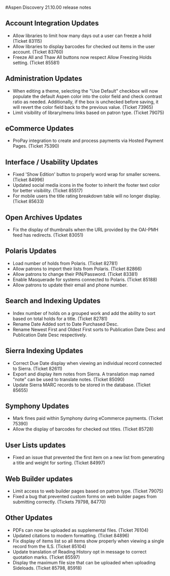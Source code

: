 #Aspen Discovery 21.10.00 release notes

## Account Integration Updates
- Allow libraries to limit how many days out a user can freeze a hold (Ticket 83115)
- Allow libraries to display barcodes for checked out items in the user account. (Ticket 83760)
- Freeze All and Thaw All buttons now respect Allow Freezing Holds setting. (Ticket 85581)

## Administration Updates
- When editing a theme, selecting the "Use Default" checkbox will now populate the default Aspen color into the color field and check contrast ratio as needed. Additionally, if the box is unchecked before saving, it will revert the color field back to the previous value. (Ticket 73965)
- Limit visibility of library/menu links based on patron type. (Ticket 79075)

## eCommerce Updates
- ProPay integration to create and process payments via Hosted Payment Pages. (Ticket 75390)

## Interface / Usability Updates
- Fixed 'Show Edition' button to properly word wrap for smaller screens. (Ticket 84996)
- Updated social media icons in the footer to inherit the footer text color for better visibility. (Ticket 85517)
- For mobile users the title rating breakdown table will no longer display. (Ticket 85633)

## Open Archives Updates
- Fix the display of thumbnails when the URL provided by the OAI-PMH feed has redirects. (Ticket 83051)

## Polaris Updates
- Load number of holds from Polaris. (Ticket 82781)
- Allow patrons to import their lists from Polaris. (Ticket 82866)
- Allow patrons to change their PIN/Password. (Ticket 83381)
- Enable Masquerade for systems connected to Polaris. (Ticket 85188)
- Allow patrons to update their email and phone number. 

## Search and Indexing Updates
- Index number of holds on a grouped work and add the ability to sort based on total holds for a title. (Ticket 82781)
- Rename Date Added sort to Date Purchased Desc. 
- Rename Newest First and Oldest First sorts to Publication Date Desc and Publication Date Desc respectively. 

## Sierra Indexing Updates
- Correct Due Date display when viewing an individual record connected to Sierra. (Ticket 82611)
- Export and display item notes from Sierra.  A translation map named "note" can be used to translate notes. (Ticket 85090)
- Update Sierra MARC records to be stored in the database. (Ticket 85655)

## Symphony Updates
- Mark fines paid within Symphony during eCommerce payments. (Ticket 75390)
- Allow the display of barcodes for checked out titles. (Ticket 85728)

## User Lists updates
- Fixed an issue that prevented the first item on a new list from generating a title and weight for sorting. (Ticket 84997) 

## Web Builder updates
- Limit access to web builder pages based on patron type. (Ticket 79075)
- Fixed a bug that prevented custom forms on web builder pages from submitting correctly. (Tickets 79798, 84770)

## Other Updates
- PDFs can now be uploaded as supplemental files. (Ticket 76104)
- Updated citations to modern formatting. (Ticket 84896)
- Fix display of items list so all items show properly when viewing a single record from the ILS. (Ticket 85104)  
- Update translation of Reading History opt in message to correct quotation marks. (Ticket 85597)
- Display the maximum file size that can be uploaded when uploading Sideloads. (Ticket 85798, 85918)

